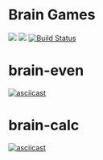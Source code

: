 # Brain Games
<a href="https://codeclimate.com/github/codeclimate/codeclimate/maintainability"><img src="https://api.codeclimate.com/v1/badges/a99a88d28ad37a79dbf6/maintainability" /></a>
<a href="https://codeclimate.com/github/codeclimate/codeclimate/test_coverage"><img src="https://api.codeclimate.com/v1/badges/a99a88d28ad37a79dbf6/test_coverage" /></a>
[![Build Status](https://travis-ci.org/abrosnahat/frontend-project-lvl1.svg?branch=master)](https://travis-ci.org/abrosnahat/frontend-project-lvl1)
# brain-even
[![asciicast](https://asciinema.org/a/KB5ikmBCsemXspPaP4uOKslAY.svg)](https://asciinema.org/a/KB5ikmBCsemXspPaP4uOKslAY)
# brain-calc
[![asciicast](https://asciinema.org/a/WY6WOYeRW4xGcEK7uaTL1DiUr.svg)](https://asciinema.org/a/WY6WOYeRW4xGcEK7uaTL1DiUr)
